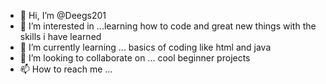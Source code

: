 - 👋 Hi, I’m @Deegs201
- 👀 I’m interested in ...learning how to code and great new things with the skills i have learned
- 🌱 I’m currently learning ... basics of coding like html and java
- 💞️ I’m looking to collaborate on ... cool beginner projects 
- 📫 How to reach me ...

<!---
Deegs201/Deegs201 is a ✨ special ✨ repository because its `README.md` (this file) appears on your GitHub profile.
You can click the Preview link to take a look at your changes.
--->
